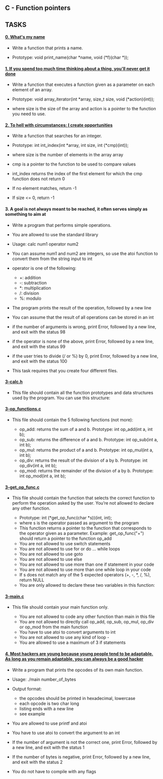 ## C - Function pointers

## TASKS

#### [0. What's my name](0-print_name.c)

- Write a function that prints a name.

- Prototype: void print_name(char *name, void (*f)(char *));

#### [1. If you spend too much time thinking about a thing, you'll never get it done](1-array_iterator.c)

- Write a function that executes a function given as a parameter on each element of an array.

- Prototype: void array_iterator(int *array, size_t size, void (*action)(int));
- where size is the size of the array
and action is a pointer to the function you need to use.

#### [2. To hell with circumstances; I create opportunities](2-int_index.c)

- Write a function that searches for an integer.

- Prototype: int int_index(int *array, int size, int (*cmp)(int));
- where size is the number of elements in the array array
- cmp is a pointer to the function to be used to compare values
- int_index returns the index of the first element for which the cmp function does not return 0
- If no element matches, return -1
- If size <= 0, return -1

#### 3. A goal is not always meant to be reached, it often serves simply as something to aim at

- Write a program that performs simple operations.

- You are allowed to use the standard library
- Usage: calc num1 operator num2
- You can assume num1 and num2 are integers, so use the atoi function to convert them from the string input to int
- operator is one of the following:
	- +: addition
	- -: subtraction
	- *: multiplication
	- /: division
	- %: modulo
- The program prints the result of the operation, followed by a new line
- You can assume that the result of all operations can be stored in an int
- if the number of arguments is wrong, print Error, followed by a new line, and exit with the status 98
- if the operator is none of the above, print Error, followed by a new line, and exit with the status 99
- if the user tries to divide (/ or %) by 0, print Error, followed by a new line, and exit with the status 100
- This task requires that you create four different files.

#### [3-calc.h](3-calc.h)

- This file should contain all the function prototypes and data structures used by the program. You can use this structure:

#### [3-op_functions.c](3-op_functions.c)

- This file should contain the 5 following functions (not more):

	- op_add: returns the sum of a and b. Prototype: int op_add(int a, int b);
	- op_sub: returns the difference of a and b. Prototype: int op_sub(int a, int b);
	- op_mul: returns the product of a and b. Prototype: int op_mul(int a, int b);
	- op_div: returns the result of the division of a by b. Prototype: int op_div(int a, int b);
	- op_mod: returns the remainder of the division of a by b. Prototype: int op_mod(int a, int b);
#### [3-get_op_func.c](3-get_op_func.c)

- This file should contain the function that selects the correct function to perform the operation asked by the user. You’re not allowed to declare any other function.

	- Prototype: int (*get_op_func(char *s))(int, int);
	- where s is the operator passed as argument to the program
	- This function returns a pointer to the function that corresponds to the operator given as a parameter. Example: get_op_func("+") should return a pointer to the function op_add
	- You are not allowed to use switch statements
	- You are not allowed to use for or do ... while loops
	- You are not allowed to use goto
	- You are not allowed to use else
	- You are not allowed to use more than one if statement in your code
	- You are not allowed to use more than one while loop in your code
	- If s does not match any of the 5 expected operators (+, -, *, /, %), return NULL
	- You are only allowed to declare these two variables in this function:

#### [3-main.c](3-main.c)

- This file should contain your main function only.

	- You are not allowed to code any other function than main in this file
	- You are not allowed to directly call op_add, op_sub, op_mul, op_div or op_mod from the main function
	- You have to use atoi to convert arguments to int
	- You are not allowed to use any kind of loop	- 
	- You are allowed to use a maximum of 3 if statements

#### [4. Most hackers are young because young people tend to be adaptable. As long as you remain adaptable, you can always be a good hacker](100-main_opcodes.c)

- Write a program that prints the opcodes of its own main function.

- Usage: ./main number_of_bytes
- Output format:
	- the opcodes should be printed in hexadecimal, lowercase
	- each opcode is two char long
	- listing ends with a new line
	- see example
- You are allowed to use printf and atoi
- You have to use atoi to convert the argument to an int
- If the number of argument is not the correct one, print Error, followed by a new line, and exit with the status 1
- If the number of bytes is negative, print Error, followed by a new line, and exit with the status 2
- You do not have to compile with any flags

